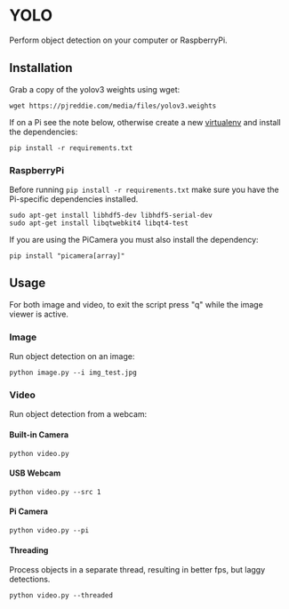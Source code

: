 # YOLO

Perform object detection on your computer or RaspberryPi.

## Installation

Grab a copy of the yolov3 weights using wget:

```
wget https://pjreddie.com/media/files/yolov3.weights
```

If on a Pi see the note below, otherwise create a new [virtualenv](https://docs.python-guide.org/dev/virtualenvs/) and install the dependencies:

```
pip install -r requirements.txt
```



### RaspberryPi

Before running `pip install -r requirements.txt` make sure you have the Pi-specific dependencies installed.

```
sudo apt-get install libhdf5-dev libhdf5-serial-dev
sudo apt-get install libqtwebkit4 libqt4-test
```

If you are using the PiCamera you must also install the dependency:

```
pip install "picamera[array]"
```

## Usage

For both image and video, to exit the script press "q" while the image viewer is active.

### Image

Run object detection on an image:

```
python image.py --i img_test.jpg
```

### Video

Run object detection from a webcam:

#### Built-in Camera

```
python video.py
```

#### USB Webcam

```
python video.py --src 1
```

#### Pi Camera

```
python video.py --pi
```

#### Threading

Process objects in a separate thread, resulting in better fps, but laggy detections.

```
python video.py --threaded
```
